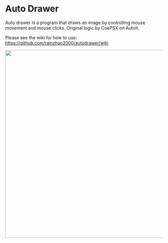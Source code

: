 # Auto Drawer

Auto drawer is a program that draws an image by controlling mouse movement and mouse clicks. Original logic by CoePSX on Autoit.

Please see the wiki for how to use: https://github.com/rainzhao2000/autodrawer/wiki

<img src="./autodrawerdemo.gif" width="600" />
